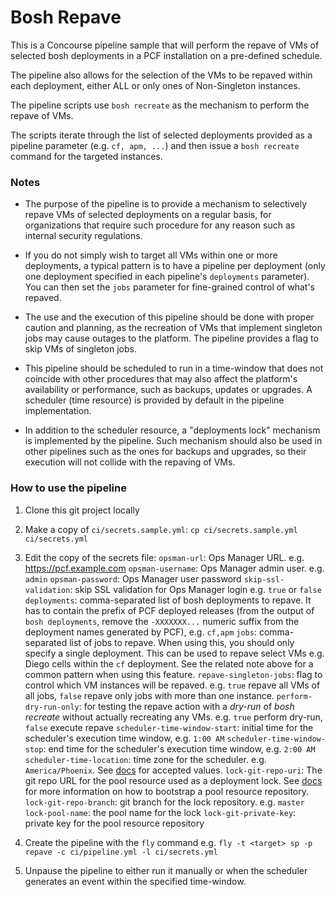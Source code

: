 # Bosh Repave

This is a Concourse pipeline sample that will perform the repave of VMs of selected bosh deployments in a PCF installation on a pre-defined schedule.

The pipeline also allows for the selection of the VMs to be repaved within each deployment, either ALL or only ones of Non-Singleton instances.

The pipeline scripts use `bosh recreate` as the mechanism to perform the repave of VMs.

The scripts iterate through the list of selected deployments provided as a pipeline parameter (e.g. `cf, apm, ...`) and then issue a `bosh recreate` command for the targeted instances.


### Notes

- The purpose of the pipeline is to provide a mechanism to selectively repave VMs of selected deployments on a regular basis, for organizations that require such procedure for any reason such as internal security regulations.

- If you do not simply wish to target all VMs within one or more deployments, a typical pattern is to have a pipeline per deployment (only one deployment specified in each pipeline's `deployments` parameter). You can then set the `jobs` parameter for fine-grained control of what's repaved.

- The use and the execution of this pipeline should be done with proper caution and planning, as the recreation of VMs that implement singleton jobs may cause outages to the platform. The pipeline provides a flag to skip VMs of singleton jobs.

- This pipeline should be scheduled to run in a time-window that does not coincide with other procedures that may also affect the platform's availability or performance, such as backups, updates or upgrades. A scheduler (time resource) is provided by default in the pipeline implementation.

- In addition to the scheduler resource, a "deployments lock" mechanism is implemented by the pipeline. Such mechanism should also be used in other pipelines such as the ones for backups and upgrades, so their execution will not collide with the repaving of VMs.


### How to use the pipeline

1. Clone this git project locally
1. Make a copy of `ci/secrets.sample.yml`:
   `cp ci/secrets.sample.yml ci/secrets.yml`
1. Edit the copy of the secrets file:
   `opsman-url`: Ops Manager URL. e.g.  https://pcf.example.com
   `opsman-username`: Ops Manager admin user. e.g. `admin`
   `opsman-password`: Ops Manager user password
   `skip-ssl-validation`: skip SSL validation for Ops Manager login e.g. `true` or `false`
   `deployments`: comma-separated list of bosh deployments to repave. It has to contain the prefix of PCF deployed releases (from the output of `bosh deployments`, remove the `-XXXXXXX...` numeric suffix from the deployment names generated by PCF), e.g. `cf,apm`
   `jobs`: comma-separated list of jobs to repave. When using this, you should only specify a single deployment. This can be used to repave select VMs e.g. Diego cells within the `cf` deployment. See the related note above for a common pattern when using this feature.
   `repave-singleton-jobs`: flag to control which VM instances will be repaved. e.g. `true` repave all VMs of all jobs, `false` repave only jobs with more than one instance.
   `perform-dry-run-only`: for testing the repave action with a _dry-run_ of _bosh recreate_ without actually recreating any VMs. e.g. `true` perform dry-run, `false` execute repave
   `scheduler-time-window-start`: initial time for the scheduler's execution time window, e.g. `1:00 AM`
   `scheduler-time-window-stop`: end time for the scheduler's execution time window, e.g. `2:00 AM`
   `scheduler-time-location`: time zone for the scheduler. e.g. `America/Phoenix`. See [docs](https://en.wikipedia.org/wiki/List_of_tz_database_time_zones) for accepted values.
   `lock-git-repo-uri`: The git repo URL for the pool resource used as a deployment lock. See [docs](https://github.com/concourse/pool-resource) for more information on how to bootstrap a pool resource repository.
   `lock-git-repo-branch`: git branch for the lock repository. e.g. `master`
   `lock-pool-name`: the pool name for the lock
   `lock-git-private-key`: private key for the pool resource repository

1. Create the pipeline with the `fly` command
   e.g. `fly -t <target> sp -p repave -c ci/pipeline.yml -l ci/secrets.yml`

1. Unpause the pipeline to either run it manually or when the scheduler generates an event within the specified time-window.
